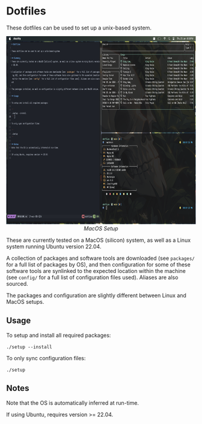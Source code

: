 # Dotfiles

These dotfiles can be used to set up a unix-based system.

<p align="center">
<img width="800" height="500" src="resources/dotfiles_pic.png"/>
<i>MacOS Setup</i>
</p>

These are currently tested on a MacOS (silicon) system, as well as a Linux system running Ubuntu version 22.04. 

A collection of packages and software tools are downloaded (see `packages/` for a full list of packages by OS), and then configuration for some of these software tools are synlinked to the expected location within the machine (see `config/` for a full list of configuration files used). Aliases are also sourced.

The packages and configuration are slightly different between Linux and MacOS setups.

## Usage

To setup and install all required packages:

```
./setup --install
```

To only sync configuration files:

```
./setup 
```

## Notes
Note that the OS is automatically inferred at run-time.

If using Ubuntu, requires version >= 22.04.
